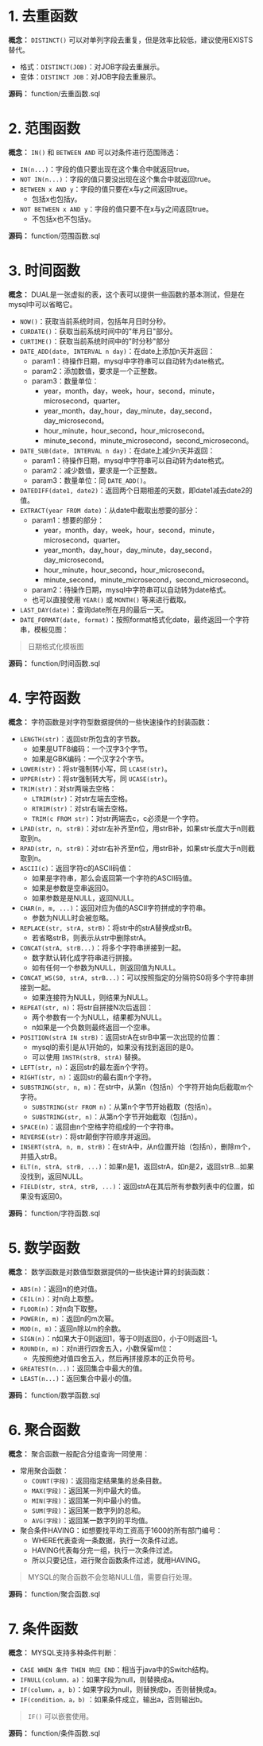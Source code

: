 # 1. 去重函数

**概念：** `DISTINCT()` 可以对单列字段去重复，但是效率比较低，建议使用EXISTS替代。
- 格式：`DISTINCT(JOB)`：对JOB字段去重展示。
- 变体：`DISTINCT JOB`：对JOB字段去重展示。

**源码：** function/去重函数.sql

# 2. 范围函数

**概念：** `IN()` 和 `BETWEEN AND` 可以对条件进行范围筛选：
- `IN(n...)`：字段的值只要出现在这个集合中就返回true。
- `NOT IN(n...)`：字段的值只要没出现在这个集合中就返回true。
- `BETWEEN x AND y`：字段的值只要在x与y之间返回true。
    - 包括x也包括y。
- `NOT BETWEEN x AND y`：字段的值只要不在x与y之间返回true。
    - 不包括x也不包括y。

**源码：** function/范围函数.sql

# 3. 时间函数

**概念：** DUAL是一张虚拟的表，这个表可以提供一些函数的基本测试，但是在mysql中可以省略它。
- `NOW()`：获取当前系统时间，包括年月日时分秒。
- `CURDATE()`：获取当前系统时间中的"年月日"部分。
- `CURTIME()`：获取当前系统时间中的"时分秒"部分
- `DATE_ADD(date, INTERVAL n day)`：在date上添加n天并返回：
    - param1：待操作日期，mysql中字符串可以自动转为date格式。
    - param2：添加数值，要求是一个正整数。
    - param3：数量单位：
        - year，month，day，week，hour，second，minute，microsecond，quarter。
        - year_month，day_hour，day_minute，day_second，day_microsecond。
        - hour_minute，hour_second，hour_microsecond。
        - minute_second，minute_microsecond，second_microsecond。
- `DATE_SUB(date, INTERVAL n day)`：在date上减少n天并返回：
    - param1：待操作日期，mysql中字符串可以自动转为date格式。
    - param2：减少数值，要求是一个正整数。
    - param3：数量单位：同 `DATE_ADD()`。
- `DATEDIFF(date1, date2)`：返回两个日期相差的天数，即date1减去date2的值。
- `EXTRACT(year FROM date)`：从date中截取出想要的部分：
    - param1：想要的部分：
        - year，month，day，week，hour，second，minute，microsecond，quarter。
        - year_month，day_hour，day_minute，day_second，day_microsecond。
        - hour_minute，hour_second，hour_microsecond。
        - minute_second，minute_microsecond，second_microsecond。
    - param2：待操作日期，mysql中字符串可以自动转为date格式。
    - 也可以直接使用 `YEAR()` 或 `MONTH()` 等来进行截取。
- `LAST_DAY(date)`：查询date所在月的最后一天。
- `DATE_FORMAT(date, format)`：按照format格式化date，最终返回一个字符串，模板见图：

> 日期格式化模板图

**源码：** function/时间函数.sql

# 4. 字符函数

**概念：** 字符函数是对字符型数据提供的一些快速操作的封装函数：
- `LENGTH(str)`：返回str所包含的字节数。
    - 如果是UTF8编码：一个汉字3个字节。
    - 如果是GBK编码：一个汉字2个字节。
- `LOWER(str)`：将str强制转小写，同 `LCASE(str)`。
- `UPPER(str)`：将str强制转大写，同 `UCASE(str)`。
- `TRIM(str)`：对str两端去空格：
    - `LTRIM(str)`：对str左端去空格。
    - `RTRIM(str)`：对str右端去空格。
    - `TRIM(c FROM str)`：对str两端去c，c必须是一个字符。
- `LPAD(str, n, strB)`：对str左补齐至n位，用strB补，如果str长度大于n则截取到n。
- `RPAD(str, n, strB)`：对str右补齐至n位，用strB补，如果str长度大于n则截取到n。
- `ASCII(c)`：返回字符c的ASCII码值：
    - 如果是字符串，那么会返回第一个字符的ASCII码值。
    - 如果是参数是空串返回0。
    - 如果参数是是NULL，返回NULL。
- `CHAR(n, m, ...)`：返回对应为值的ASCII字符拼成的字符串。
    - 参数为NULL时会被忽略。
- `REPLACE(str, strA, strB)`：将str中的strA替换成strB。
    - 若省略strB，则表示从str中删除strA。
- `CONCAT(strA, strB...)`：将多个字符串拼接到一起。
    - 数字默认转化成字符串进行拼接。
    - 如有任何一个参数为NULL，则返回值为NULL。
- `CONCAT_WS(S0, strA, strB...)`：可以按照指定的分隔符S0将多个字符串拼接到一起。
    - 如果连接符为NULL，则结果为NULL。
- `REPEAT(str, n)`：将str自拼接N次后返回：
    - 两个参数有一个为NULL，结果都为NULL。
    - n如果是一个负数则最终返回一个空串。
- `POSITION(strA IN strB)`：返回strA在strB中第一次出现的位置：
    - mysql的索引是从1开始的，如果没有找到返回的是0。
    - 可以使用 `INSTR(strB, strA)` 替换。
- `LEFT(str, n)`：返回str的最左面n个字符。
- `RIGHT(str, n)`：返回str的最右面n个字符。
- `SUBSTRING(str, n, m)`：在str中，从第n（包括n）个字符开始向后截取m个字符。
    - `SUBSTRING(str FROM n)`：从第n个字节开始截取（包括n）。
    - `SUBSTRING(str, n)`：从第n个字节开始截取（包括n）。
- `SPACE(n)`：返回由n个空格字符组成的一个字符串。
- `REVERSE(str)`：将str颠倒字符顺序并返回。
- `INSERT(strA, n, m, strB)`：在strA中，从n位置开始（包括n），删除m个，并插入strB。
- `ELT(n, strA, strB, ...)`：如果n是1，返回strA，如n是2，返回strB...如果没找到，返回NULL。
- `FIELD(str, strA, strB, ...)`：返回strA在其后所有参数列表中的位置，如果没有返回0。

**源码：** function/字符函数.sql

# 5. 数学函数

**概念：** 数学函数是对数值型数据提供的一些快速计算的封装函数：
- `ABS(n)`：返回n的绝对值。
- `CEIL(n)`：对n向上取整。
- `FLOOR(n)`：对n向下取整。
- `POWER(n, m)`：返回n的m次幂。
- `MOD(n, m)`：返回n除以m的余数。
- `SIGN(n)`：n如果大于0则返回1，等于0则返回0，小于0则返回-1。
- `ROUND(n, m)`：对n进行四舍五入，小数保留m位：
    - 先按照绝对值四舍五入，然后再拼接原本的正负符号。
- `GREATEST(n...)`：返回集合中最大的值。
- `LEAST(n...)`：返回集合中最小的值。

**源码：** function/数学函数.sql

# 6. 聚合函数

**概念：** 聚合函数一般配合分组查询一同使用：
- 常用聚合函数：
    - `COUNT(字段)`：返回指定结果集的总条目数。
    - `MAX(字段)`：返回某一列中最大的值。
    - `MIN(字段)`：返回某一列中最小的值。
    - `SUM(字段)`：返回某一数字列的总和。
    - `AVG(字段)`：返回某一数字列的平均值。
- 聚合条件HAVING：如想要找平均工资高于1600的所有部门编号：
    - WHERE代表查询一条数据，执行一次条件过滤。
    - HAVING代表每分完一组，执行一次条件过滤。
    - 所以只要记住，进行聚合函数条件过滤，就用HAVING。

> MYSQL的聚合函数不会忽略NULL值，需要自行处理。

**源码：** function/聚合函数.sql

# 7. 条件函数

**概念：** MYSQL支持多种条件判断：
- `CASE WHEN 条件 THEN 响应 END`：相当于java中的Switch结构。
- `IFNULL(column，a)`：如果字段为null，则替换成a。
- `IF(column，a, b)`：如果字段为null，则替换成b，否则替换成a。
- `IF(condition，a，b)` ：如果条件成立，输出a，否则输出b。 

> `IF()` 可以嵌套使用。

**源码：** function/条件函数.sql



